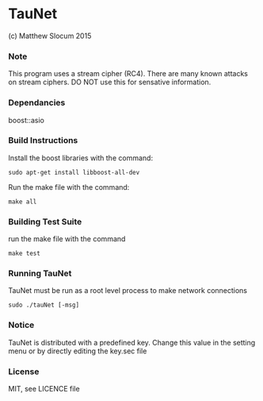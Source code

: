 # TauNet

(c) Matthew Slocum 2015

### Note
This program uses a stream cipher (RC4). There are many known attacks on stream ciphers. DO NOT use this for sensative information.

### Dependancies
boost::asio

### Build Instructions

Install the boost libraries with the command:
    
    sudo apt-get install libboost-all-dev
    
Run the make file with the command:
    
    make all
    
    
### Building Test Suite

run the make file with the command

    make test


### Running TauNet

TauNet must be run as a root level process to make network connections

    sudo ./tauNet [-msg]
    
### Notice

TauNet is distributed with a predefined key. Change this value in the setting menu or by directly editing the key.sec file
    
### License

MIT, see LICENCE file  